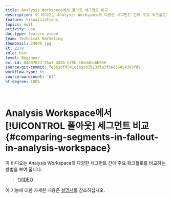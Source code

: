 ```yaml
---
title: Analysis Workspace에서 폴아웃 세그먼트 비교
description: 이 비디오는 Analysis Workspace의 다양한 세그먼트 간에 주요 워크플로를 비교하는 방법을 보여 줍니다.
feature: Visualizations
topics: null
activity: use
doc-type: feature video
team: Technical Marketing
thumbnail: 24046.jpg
kt: 2278
role: User
level: Beginner
exl-id: 64097031-55a3-458b-bf5b-18ed4babb956
source-git-commit: fe861dfd541c1b9cb3b233fa3f56d55054305fd9
workflow-type: ht
source-wordcount: '62'
ht-degree: 100%

---
```


# Analysis Workspace에서 [!UICONTROL 폴아웃] 세그먼트 비교 {#comparing-segments-in-fallout-in-analysis-workspace}

이 비디오는 Analysis Workspace의 다양한 세그먼트 간에 주요 워크플로를 비교하는 방법을 보여 줍니다.

>[!VIDEO](https://video.tv.adobe.com/v/24046/?quality=12)

이 기능에 대한 자세한 내용은 [설명서](https://experienceleague.adobe.com/docs/analytics/analyze/analysis-workspace/visualizations/fallout/compare-segments-fallout.html?lang=ko)를 참조하십시오.
